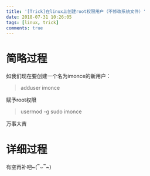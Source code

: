```yaml
---
title: '[Trick]在linux上创建root权限用户（不修改系统文件）'
date: 2018-07-31 10:26:05
tags: [linux, trick]
comments: true
---
```


# 简略过程

如我们现在要创建一个名为imonce的新用户：

> adduser imonce

赋予root权限

> usermod -g sudo imonce

万事大吉

# 详细过程

有空再补吧~(‾⌣‾~)